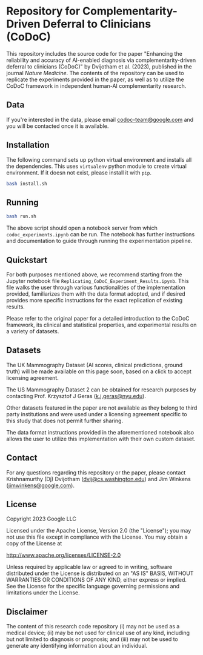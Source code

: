 # Repository for Complementarity-Driven Deferral to Clinicians (CoDoC)

This repository includes the source code for the paper "Enhancing the reliability and accuracy of AI-enabled diagnosis via complementarity-driven deferral to clinicians (CoDoC)" by Dvijotham et al. (2023), published in the journal _Nature Medicine_. The contents of the repository can be used to replicate the experiments provided in the paper, as well as to utilize the CoDoC framework in independent human-AI complementarity research.

## Data

If you're interested in the data, please email codoc-team@google.com and you will be contacted once it is available.


## Installation

The following command sets up python virtual environment and installs all the
dependencies. This uses `virtualenv` python module
to create virtual environment. If it doesn not exist, please install it with
`pip`.

   ```bash
   bash install.sh
   ```

## Running

   ```bash
   bash run.sh
   ```

The above script should open a notebook server from which `codoc_experiments.ipynb`
can be run. The notebook has further instructions and documentation to guide
through running the experimentation pipeline.

## Quickstart

For both purposes mentioned above, we recommend starting from the Jupyter notebook file `Replicating_CoDoC_Experiment_Results.ipynb`. This file walks the user through various functionalities of the implementation provided, familiarizes them with the data format adopted, and if desired provides more specific instructions for the exact replication of existing results.

Please refer to the original paper for a detailed introduction to the CoDoC framework, its clinical and statistical properties, and experimental results on a variety of datasets.

## Datasets

The UK Mammography Dataset (AI scores, clinical predictions, ground truth) will be made available on this page soon, based on a click to accept licensing agreement.

The US Mammography Dataset 2 can be obtained for research purposes by contacting Prof. Krzysztof J Geras (k.j.geras@nyu.edu).

Other datasets featured in the paper are not available as they belong to third party institutions and were used under a licensing agreement specific to this study that does not permit further sharing.

The data format instructions provided in the aforementioned notebook also allows the user to utilize this implementation with their own custom dataset.

## Contact

For any questions regarding this repository or the paper, please contact Krishnamurthy (Dj) Dvijotham (dvij@cs.washington.edu) and Jim Winkens (jimwinkens@google.com).

## License

Copyright 2023 Google LLC

Licensed under the Apache License, Version 2.0 (the "License");
you may not use this file except in compliance with the License.
You may obtain a copy of the License at

 http://www.apache.org/licenses/LICENSE-2.0

Unless required by applicable law or agreed to in writing, software
distributed under the License is distributed on an "AS IS" BASIS,
WITHOUT WARRANTIES OR CONDITIONS OF ANY KIND, either express or implied.
See the License for the specific language governing permissions and
limitations under the License.

## Disclaimer

The content of this research code repository (i) may not be used as a medical device; (ii) may be not used for clinical use of any kind, including but not limited to diagnosis or prognosis; and (iii) may not be used to generate any identifying information about an individual.

